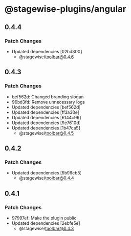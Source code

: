 # @stagewise-plugins/angular

## 0.4.4

### Patch Changes

- Updated dependencies [02bd300]
  - @stagewise/toolbar@0.4.6

## 0.4.3

### Patch Changes

- bef562d: Changed branding slogan
- 96bd3fd: Remove unnecessary logs
- Updated dependencies [bef562d]
- Updated dependencies [ff3a30e]
- Updated dependencies [6144c99]
- Updated dependencies [9e7610d]
- Updated dependencies [1b47ca5]
  - @stagewise/toolbar@0.4.5

## 0.4.2

### Patch Changes

- Updated dependencies [9b96cb5]
  - @stagewise/toolbar@0.4.4

## 0.4.1

### Patch Changes

- 97997ef: Make the plugin public
- Updated dependencies [2ebfe5e]
  - @stagewise/toolbar@0.4.3
